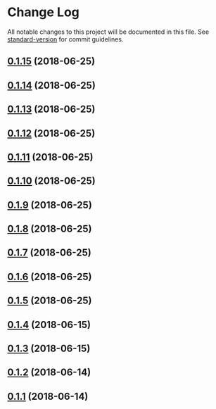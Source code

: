 # Change Log

All notable changes to this project will be documented in this file. See [standard-version](https://github.com/conventional-changelog/standard-version) for commit guidelines.

<a name="0.1.15"></a>
## [0.1.15](https://github.com/canfeit/testwa/compare/v0.1.14...v0.1.15) (2018-06-25)



<a name="0.1.14"></a>
## [0.1.14](https://github.com/canfeit/testwa/compare/v0.1.13...v0.1.14) (2018-06-25)



<a name="0.1.13"></a>
## [0.1.13](https://github.com/canfeit/testwa/compare/v0.1.12...v0.1.13) (2018-06-25)



<a name="0.1.12"></a>
## [0.1.12](https://github.com/canfeit/testwa/compare/v0.1.11...v0.1.12) (2018-06-25)



<a name="0.1.11"></a>
## [0.1.11](https://github.com/canfeit/testwa/compare/v0.1.10...v0.1.11) (2018-06-25)



<a name="0.1.10"></a>
## [0.1.10](https://github.com/canfeit/testwa/compare/v0.1.9...v0.1.10) (2018-06-25)



<a name="0.1.9"></a>
## [0.1.9](https://github.com/canfeit/testwa/compare/v0.1.8...v0.1.9) (2018-06-25)



<a name="0.1.8"></a>
## [0.1.8](https://github.com/canfeit/testwa/compare/v0.1.7...v0.1.8) (2018-06-25)



<a name="0.1.7"></a>
## [0.1.7](https://github.com/canfeit/testwa/compare/v0.1.6...v0.1.7) (2018-06-25)



<a name="0.1.6"></a>
## [0.1.6](https://github.com/canfeit/testwa/compare/v0.1.5...v0.1.6) (2018-06-25)



<a name="0.1.5"></a>
## [0.1.5](https://github.com/canfeit/testwa/compare/v0.1.4...v0.1.5) (2018-06-25)



<a name="0.1.4"></a>
## [0.1.4](https://github.com/canfeit/testwa/compare/v0.1.3...v0.1.4) (2018-06-15)



<a name="0.1.3"></a>
## [0.1.3](https://github.com/canfeit/testwa/compare/v0.1.2...v0.1.3) (2018-06-15)



<a name="0.1.2"></a>
## [0.1.2](https://github.com/canfeit/testwa/compare/v0.1.1...v0.1.2) (2018-06-14)



<a name="0.1.1"></a>
## [0.1.1](https://github.com/canfeit/testwa/compare/v0.0.21...v0.1.1) (2018-06-14)
